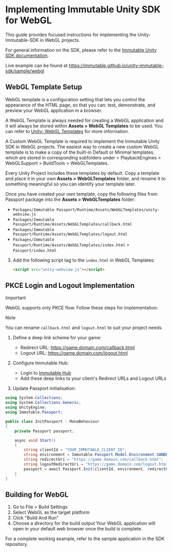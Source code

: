 # Implementing Immutable Unity SDK for WebGL

This guide provides focused instructions for implementing the Unity-Immutable-SDK in WebGL projects.

For general information on the SDK, please refer to
the [Immutable Unity SDK documentation](https://docs.immutable.com/sdks/zkEVM/unity).

Live example can be found at https://immutable.github.io/unity-immutable-sdk/sample/webgl

## WebGL Template Setup

WebGL template is a configuration setting that lets you control the appearance of the HTML page, so that you can: test, demonstrate, and preview your WebGL application in a browser.

A WebGL Template is always needed for creating a WebGL application and it will always be stored within **Assets > WebGL Templates** to be used. You can refer to [Unity: WebGL Templates](https://docs.unity3d.com/Manual/webgl-templates.html) for more information.

A Custom WebGL Template is required to implement the Immutable Unity SDK in WebGL projects. The easiest way to create a new custom WebGL template is to make a copy of the built-in Default or Minimal templates, which are stored in corresponding subfolders under <Unity Installation> > PlaybackEngines > WebGLSupport > BuildTools > WebGLTemplates.

Every Unity Project includes these templates by default. Copy a template and place it in your own **Assets > WebGLTemplates** folder, and rename it to something meaningful so you can identify your template later.

Once you have created your own template, copy the following files from Passport package into the **Assets > WebGLTemplates** folder:
   - `Packages/Immutable Passport/Runtime/Assets/WebGLTemplates/unity-webview.js`
   - `Packages/Immutable Passport/Runtime/Assets/WebGLTemplates/callback.html`
   - `Packages/Immutable Passport/Runtime/Assets/WebGLTemplates/logout.html`
   - `Packages/Immutable Passport/Runtime/Assets/WebGLTemplates/index.html` > `Passport/index.html`

3. Add the following script tag to the `index.html` in WebGL Templates:
   ```html
   <script src="unity-webview.js"></script>
   ```

## PKCE Login and Logout Implementation
> [!IMPORTANT]  
> WebGL supports only PKCE flow. Follow these steps for implementation:

> [!NOTE]
> You can rename `callback.html` and `logout.html` to suit your project needs.
1. Define a deep link scheme for your game:
   - Redirect URL: https://game.domain.com/callback.html
   - Logout URL: https://game.domain.com/logout.html

2. Configure Immutable Hub:
   - Login to [Immutable Hub](https://hub.immutable.com)
   - Add these deep links to your client's Redirect URLs and Logout URLs

3. Update Passport initialisation:
```csharp
using System.Collections;
using System.Collections.Generic;
using UnityEngine;
using Immutable.Passport;

public class InitPassport : MonoBehaviour
{
    private Passport passport;

    async void Start()
    {
        string clientId = "YOUR_IMMUTABLE_CLIENT_ID";
        string environment = Immutable.Passport.Model.Environment.SANDBOX;
        string redirectUri = "https://game.domain.com/callback.html";
        string logoutRedirectUri = "https://game.domain.com/logout.html";
        passport = await Passport.Init(clientId, environment, redirectUri, logoutRedirectUri);
    }
}
```

## Building for WebGL
1. Go to File > Build Settings
2. Select WebGL as the target platform
3. Click "Build And Run"
4. Choose a directory for the build output
Your WebGL application will open in your default web browser once the build is complete.

For a complete working example, refer to the sample application in the SDK repository.